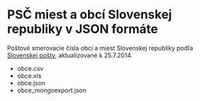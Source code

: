 PSČ miest a obcí Slovenskej republiky v JSON formáte
===
Poštové smerovacie čísla obcí a miest Slovenskej republiky podľa [Slovenskej pošty](http://www.posta.sk/stranky/postove-smerovacie-cisla), aktualizované k 25.7.2014.

* obce.csv
* obce.xls
* obce.json
* obce_mongoexport.json
